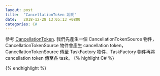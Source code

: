 ```yaml
---
layout: post
title:  "CancellationToken 說明"
date:   2018-12-28 13:05:13 +0800
categories: C#
---
```

參考 [CancellationToken](https://docs.microsoft.com/en-us/dotnet/api/system.threading.cancellationtoken?view=netframework-4.7.2).
我們先產生一個 CancellationTokenSource 物件，CancellationTokenSource 物件會產生 cancellation token，CancellationTokenSource 傳至 TaskFactory 物件，TaskFactory 物件再將 cancellation token 傳至各 task。
{% highlight C# %}
        
{% endhighlight %}

